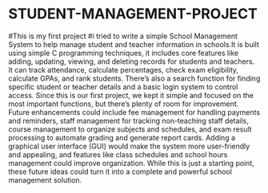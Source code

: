 # STUDENT-MANAGEMENT-PROJECT
#This is my first project
#i tried to write a simple School Management System  to help manage student and teacher information in schools.It is built using simple C programming techniques, it includes core features like adding, updating, viewing, and deleting records for students and teachers. It can track attendance, calculate percentages, check exam eligibility, calculate GPAs, and rank students. There’s also a search function for finding specific student or teacher details and a basic login system to control access. Since this is our first project, we kept it simple and focused on the most important functions, but there’s plenty of room for improvement. Future enhancements could include fee management for handling payments and reminders, staff management for tracking non-teaching staff details, course management to organize subjects and schedules, and exam result processing to automate grading and generate report cards. Adding a graphical user interface (GUI) would make the system more user-friendly and appealing, and features like class schedules and school hours management could improve organization. While this is just a starting point, these future ideas could turn it into a complete and powerful school management solution.

